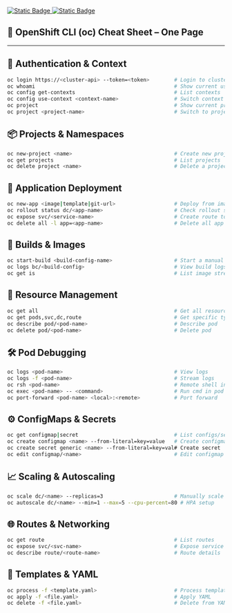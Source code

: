 [![Static Badge](https://img.shields.io/badge/RedHat-OpenShift-maroon?style=flat&logo=Redhat&logoSize=auto)
](https://docs.redhat.com/en/documentation/openshift_container_platform/4.19)   [![Static Badge](https://img.shields.io/badge/Kubernetes-black?style=flat&logo=Kubernetes&logoSize=auto)
](https://kubernetes.io/docs/home/)

## 🚀 OpenShift CLI (oc) Cheat Sheet – One Page

---

## 🧭 Authentication & Context
```bash
oc login https://<cluster-api> --token=<token>        # Login to cluster
oc whoami                                             # Show current user
oc config get-contexts                                # List contexts
oc config use-context <context-name>                  # Switch context
oc project                                            # Show current project
oc project <project-name>                             # Switch to project
```

## 📦 Projects & Namespaces
```bash
oc new-project <name>                                 # Create new project
oc get projects                                       # List projects
oc delete project <name>                              # Delete a project
```
## 🚀 Application Deployment
```bash
oc new-app <image|template|git-url>                   # Deploy from image or Git
oc rollout status dc/<app-name>                       # Check rollout status
oc expose svc/<service-name>                          # Create route to service
oc delete all -l app=<app-name>                       # Delete all app resources
```
## 🔁 Builds & Images
```bash
oc start-build <build-config-name>                    # Start a manual build
oc logs bc/<build-config>                             # View build logs
oc get is                                             # List image streams
```
## 📜 Resource Management
```bash
oc get all                                            # Get all resources
oc get pods,svc,dc,route                              # Get specific types
oc describe pod/<pod-name>                            # Describe pod
oc delete pod/<pod-name>                              # Delete pod
```
## 🛠️ Pod Debugging
```bash
oc logs <pod-name>                                    # View logs
oc logs -f <pod-name>                                 # Stream logs
oc rsh <pod-name>                                     # Remote shell into pod
oc exec <pod-name> -- <command>                       # Run cmd in pod
oc port-forward <pod-name> <local>:<remote>           # Port forward
```
## ⚙️ ConfigMaps & Secrets
```bash
oc get configmap|secret                               # List configs/secrets
oc create configmap <name> --from-literal=key=value   # Create configmap
oc create secret generic <name> --from-literal=key=val# Create secret
oc edit configmap/<name>                              # Edit configmap
```
## 📈 Scaling & Autoscaling
```bash
oc scale dc/<name> --replicas=3                       # Manually scale
oc autoscale dc/<name> --min=1 --max=5 --cpu-percent=80 # HPA setup
```
## 🌐 Routes & Networking
```bash
oc get route                                          # List routes
oc expose svc/<svc-name>                              # Expose service via route
oc describe route/<route-name>                        # Route details
```
## 🧾 Templates & YAML
```bash
oc process -f <template.yaml>                         # Process template
oc apply -f <file.yaml>                               # Apply YAML
oc delete -f <file.yaml>                              # Delete from YAML
```







